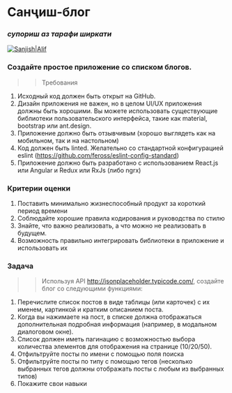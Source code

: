 # Санҷиш-блог
### _супориш аз тарафи ширкати_

[![Sanjish|Alif](https://alif.tj/static/media/logo.1d1f1764.svg)](https://alif.tj/)

### Создайте простое приложение со списком блогов.
>> Требования
1.	Исходный код должен быть открыт на GitHub.
2.	Дизайн приложения не важен, но в целом UI/UX приложения должны быть хорошими. Вы можете использовать существующие библиотеки пользовательского интерфейса, такие как material, bootstrap или ant.design.
3.	Приложение должно быть отзывчивым (хорошо выглядеть как на мобильном, так и на настольном)
4.	Код должен быть linted. Желательно со стандартной конфигурацией eslint (https://github.com/feross/eslint-config-standard)
5.	Приложение должно быть разработано с использованием React.js или Angular и Redux или RxJs (либо ngrx)

### Критерии оценки
1.	Поставить минимально жизнеспособный продукт за короткий период времени
2.	Соблюдайте хорошие правила кодирования и руководства по стилю
3.	Знайте, что важно реализовать, а что можно не реализовать в будущем.
4.	Возможность правильно интегрировать библиотеки в приложение и использовать их

### Задача
>> Используя API http://jsonplaceholder.typicode.com/, создайте блог со следующими функциями:
1.	Перечислите список постов в виде таблицы (или карточек) с их именем, картинкой и кратким описанием поста.
2.	Когда вы нажимаете на пост, в списке должна отображаться дополнительная подробная информация (например, в модальном диалоговом окне).
3.	Список должен иметь пагинацию с возможностью выбора количества элементов для отображения на странице (10/20/50).
4.	Отфильтруйте посты по имени с помощью поля поиска
5.	Отфильтруйте посты по типу с помощью тегов (несколько выбранных тегов должны отображать посты с любым из выбранных типов)
6.	Покажите свои навыки
